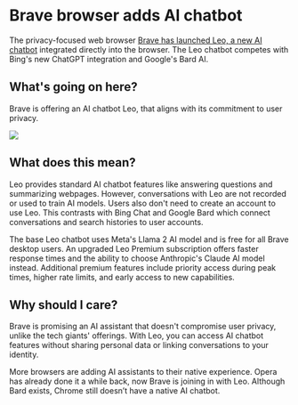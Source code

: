 # Brave browser adds AI chatbot

The privacy-focused web browser [Brave has launched Leo, a new AI chatbot](https://brave.com/leo-release/?utm_source=bensbites\&utm_medium=referral\&utm_campaign=brave-browser-adds-ai-chatbot) integrated directly into the browser. The Leo chatbot competes with Bing's new ChatGPT integration and Google's Bard AI.

## What's going on here?

Brave is offering an AI chatbot Leo, that aligns with its commitment to user privacy.

![](https://media.beehiiv.com/cdn-cgi/image/fit=scale-down,format=auto,onerror=redirect,quality=80/uploads/asset/file/710c7040-87cb-43d3-a9f7-35f25dc10b45/image.png)

## What does this mean?

Leo provides standard AI chatbot features like answering questions and summarizing webpages. However, conversations with Leo are not recorded or used to train AI models. Users also don't need to create an account to use Leo. This contrasts with Bing Chat and Google Bard which connect conversations and search histories to user accounts.

The base Leo chatbot uses Meta's Llama 2 AI model and is free for all Brave desktop users. An upgraded Leo Premium subscription offers faster response times and the ability to choose Anthropic's Claude AI model instead. Additional premium features include priority access during peak times, higher rate limits, and early access to new capabilities.

## Why should I care?

Brave is promising an AI assistant that doesn't compromise user privacy, unlike the tech giants' offerings. With Leo, you can access AI chatbot features without sharing personal data or linking conversations to your identity.

More browsers are adding AI assistants to their native experience. Opera has already done it a while back, now Brave is joining in with Leo. Although Bard exists, Chrome still doesn’t have a native AI chatbot.
